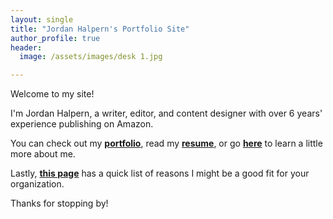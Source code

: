 ```yaml
---
layout: single
title: "Jordan Halpern's Portfolio Site"
author_profile: true
header:
  image: /assets/images/desk 1.jpg

---
```

Welcome to my site! 

I'm Jordan Halpern, a writer, editor, and content designer with over 6 years' experience publishing on Amazon. 

You can check out my [**portfolio**](/portfolio/), read my [**resume**](/resume/), or go [**here**](/about/) to learn a little more about me. 

Lastly, [**this page**](/why/) has a quick list of reasons I might be a good fit for your organization.

Thanks for stopping by!